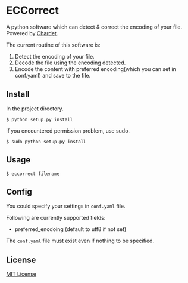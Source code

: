 # ECCorrect
A python software which can detect &amp; correct the encoding of your file. Powered  by [Chardet](https://github.com/chardet/chardet).

The current routine of this software is:

1. Detect the encoding of your file.
2. Decode the file using the encoding detected.
3. Encode the content with preferred encoding(which you can set in conf.yaml) and save to the file.


## Install



In the project directory.

	$ python setup.py install
	
if you encountered permission problem, use sudo.

	$ sudo python setup.py install

## Usage

	$ eccorrect filename
	
## Config

You could specify your settings in `conf.yaml` file.

Following are currently supported fields:

* preferred_encdoing (default to utf8 if not set)

The `conf.yaml` file must exist even if nothing to be specified. 
	
## License
[MIT License](https://github.com/LathamZ/ECCorrect/blob/master/LICENSE)

